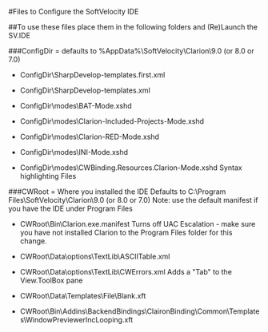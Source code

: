 #Files to Configure the SoftVelocity IDE

##To use these files place them in the following folders and (Re)Launch the SV.IDE

###ConfigDir = defaults to %AppData%\SoftVelocity\Clarion\9.0 (or 8.0 or 7.0)

* ConfigDir\SharpDevelop-templates.first.xml
* ConfigDir\SharpDevelop-templates.xml

* ConfigDir\modes\BAT-Mode.xshd
* ConfigDir\modes\Clarion-Included-Projects-Mode.xshd
* ConfigDir\modes\Clarion-RED-Mode.xshd
* ConfigDir\modes\INI-Mode.xshd
* ConfigDir\modes\CWBinding.Resources.Clarion-Mode.xshd
   Syntax highlighting Files

###CWRoot = Where you installed the IDE
         Defaults to C:\Program Files\SoftVelocity\Clarion\9.0 (or 8.0 or 7.0)
         Note: use the default manifest if you have the IDE under Program Files

* CWRoot\Bin\Clarion.exe.manifest
   Turns off UAC Escalation - make sure you have not installed Clarion to the Program Files folder for this change.


* CWRoot\Data\options\TextLib\ASCIITable.xml
* CWRoot\Data\options\TextLib\CWErrors.xml
   Adds a "Tab" to the View.ToolBox pane

* CWRoot\Data\Templates\File\Blank.xft
* CWRoot\Bin\Addins\BackendBindings\ClaironBinding\Common\Templates\WindowPreviewerIncLooping.xft

